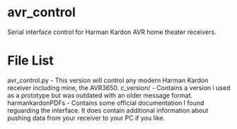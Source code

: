 avr_control
===========

Serial interface control for Harman Kardon AVR home theater receivers.

File List
=========
avr_control.py - This version will control any modern Harman Kardon receiver including mine, the AVR3650.
c_version/ - Contains a version i used as a prototype but was outdated with an older message format.
harmankardonPDFs - Contains some official documentation I found reguarding the interface. It does contain additional information about pushing data from your receiver to your PC if you like.
